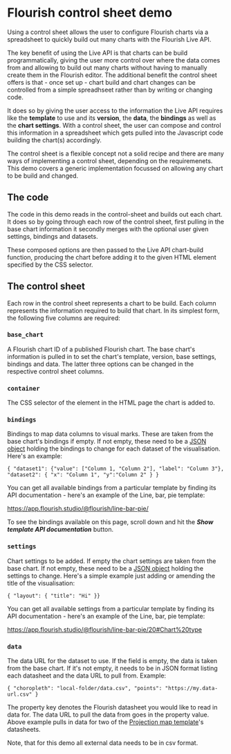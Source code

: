 # Flourish control sheet demo

Using a control sheet allows the user to configure Flourish charts via a spreadsheet to quickly build out many charts with the Flourish Live API.

The key benefit of using the Live API is that charts can be build programmatically, giving the user more control over where the data comes from and allowing to build out many charts without having to manually create them in the Flourish editor. The additional benefit the control sheet offers is that - once set up - chart build and chart changes can be controlled from a simple spreadhseet rather than by writing or changing code.

It does so by giving the user access to the information the Live API requires like the **template** to use and its **version**, the **data**, the **bindings** as well as the **chart settings**. With a control sheet, the user can compose and control this information in a spreadsheet which gets pulled into the Javascript code building the chart(s) accordingly.

The control sheet is a flexible concept not a solid recipe and there are many ways of implementing a control sheet, depending on the requiremenets. This demo covers a generic implementation focussed on allowing any chart to be build and changed.

## The code

The code in this demo reads in the control-sheet and builds out each chart. It does so by going through each row of the control sheet, first pulling in the base chart information it secondly merges with the optional user given settings, bindings and datasets.

These composed options are then passed to the Live API chart-build function, producing the chart before adding it to the given HTML element specified by the CSS selector.

## The control sheet

Each row in the control sheet represents a chart to be build. Each column represents the information required to build that chart. In its simplest form, the following five columns are required:

### `base_chart`

A Flourish chart ID of a published Flourish chart. The base chart's information is pulled in to set the chart's template, version, base settings, bindings and data. The latter three options can be changed in the respective control sheet columns.

### `container`

The CSS selector of the element in the HTML page the chart is added to.

### `bindings`

Bindings to map data columns to visual marks. These are taken from the base chart's bindings if empty. If not empty, these need to be a [JSON object](https://developer.mozilla.org/en-US/docs/Learn/JavaScript/Objects/JSON) holding the bindings to change for each dataset of the visualisation. Here's an example:

```
{ "dataset1": {"value": ["Column 1, "Column 2"], "label": "Column 3"}, "dataset2": { "x": "Column 1", "y":"Column 2" } }
```

You can get all available bindings from a particular template by finding its API documentation - here's an example of the Line, bar, pie template:

https://app.flourish.studio/@flourish/line-bar-pie/

To see the bindings available on this page, scroll down and hit the _**Show template API documentation**_ button.

### `settings`

Chart settings to be added. If empty the chart settings are taken from the base chart. If not empty, these need to be a [JSON object](https://developer.mozilla.org/en-US/docs/Learn/JavaScript/Objects/JSON) holding the settings to change. Here's a simple example just adding or amending the title of the visualisation:

```
{ "layout": { "title": "Hi" }}
```

You can get all available settings from a particular template by finding its API documentation - here's an example of the Line, bar, pie template:

https://app.flourish.studio/@flourish/line-bar-pie/20#Chart%20type

### `data`

The data URL for the dataset to use. If the field is empty, the data is taken from the base chart. If it's not empty, it needs to be in JSON format listing each datasheet and the data URL to pull from. Example:

```
{ "choropleth": "local-folder/data.csv", "points": "https://my.data-url.csv" }
```

The property key denotes the Flourish datasheet you would like to read in data for. The data URL to pull the data from goes in the property value. Above example pulls in data for two of the [Projection map template](https://app.flourish.studio/@flourish/projection-map)'s datasheets.

Note, that for this demo all external data needs to be in csv format.

